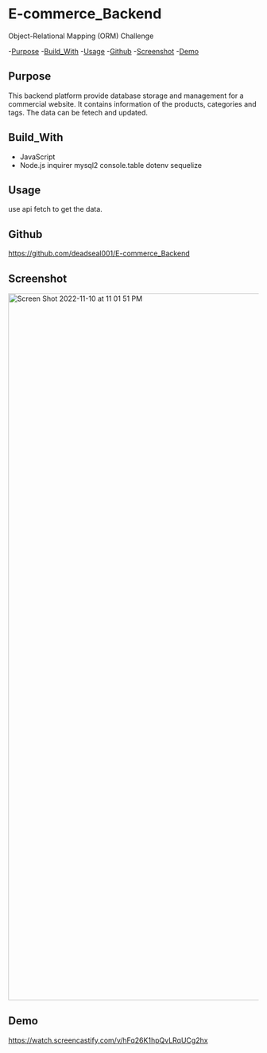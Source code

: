 # E-commerce_Backend

Object-Relational Mapping (ORM) Challenge

-[Purpose](#Purpose) -[Build_With](#Build_With) -[Usage](#Usage) -[Github](#Github) -[Screenshot](#Screenshot) -[Demo](#Demo)

## Purpose

This backend platform provide database storage and management for a commercial website. It contains information of the products, categories and tags. The data can be fetech and updated.

## Build_With

- JavaScript
- Node.js
  inquirer
  mysql2
  console.table
  dotenv
  sequelize

## Usage

use api fetch to get the data.

## Github

https://github.com/deadseal001/E-commerce_Backend

## Screenshot

<img width="1421" alt="Screen Shot 2022-11-10 at 11 01 51 PM" src="https://user-images.githubusercontent.com/110753777/201272216-4ab0d0c6-7ef9-4486-b076-c364ab21e702.png">


## Demo

https://watch.screencastify.com/v/hFq26K1hpQvLRqUCg2hx
